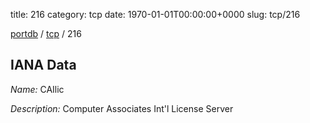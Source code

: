 title: 216
category: tcp
date: 1970-01-01T00:00:00+0000
slug: tcp/216

[portdb](/) / [tcp](/category/tcp.html) / 216


## IANA Data

_Name:_ CAIlic

_Description:_ Computer Associates Int'l License Server

